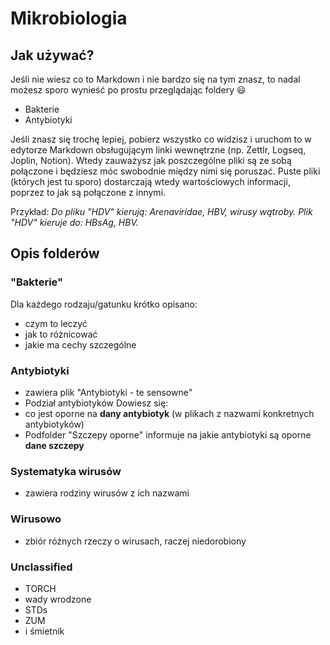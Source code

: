 # Mikrobiologia

## Jak używać?

Jeśli nie wiesz co to Markdown i nie bardzo się na tym znasz, to nadal możesz sporo wynieść po prostu przeglądając foldery 😃
* Bakterie
* Antybiotyki

Jeśli znasz się trochę lepiej, pobierz wszystko co widzisz i uruchom to w edytorze Markdown obsługującym linki wewnętrzne (np. Zettlr, Logseq, Joplin, Notion).
Wtedy zauważysz jak poszczególne pliki są ze sobą połączone i będziesz móc swobodnie między nimi się poruszać. Puste pliki (których jest tu sporo) dostarczają wtedy wartościowych informacji, poprzez to jak są połączone z innymi.

Przykład:
_Do pliku "HDV" kierują: Arenaviridae, HBV, wirusy wątroby.
Plik "HDV" kieruje do: HBsAg, HBV._

## Opis folderów

### "Bakterie"
Dla każdego rodzaju/gatunku krótko opisano:
* czym to leczyć
* jak to różnicować
* jakie ma cechy szczególne

### Antybiotyki
* zawiera plik "Antybiotyki - te sensowne"
* Podział antybiotyków
  Dowiesz się:
* co jest oporne na **dany antybiotyk** (w plikach z nazwami konkretnych antybiotyków)
* Podfolder "Szczepy oporne" informuje na jakie antybiotyki są oporne **dane szczepy**

### Systematyka wirusów
* zawiera rodziny wirusów z ich nazwami

### Wirusowo
* zbiór różnych rzeczy o wirusach, raczej niedorobiony

### Unclassified
* TORCH
* wady wrodzone
* STDs
* ZUM
* i śmietnik
